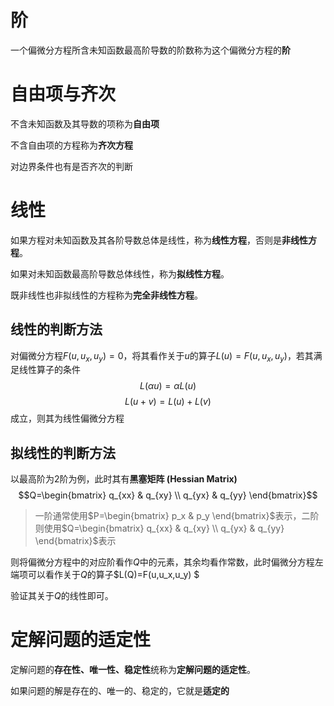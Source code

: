 # 阶

一个偏微分方程所含未知函数最高阶导数的阶数称为这个偏微分方程的**阶**

# 自由项与齐次

不含未知函数及其导数的项称为**自由项**

不含自由项的方程称为**齐次方程**

对边界条件也有是否齐次的判断

# 线性

如果方程对未知函数及其各阶导数总体是线性，称为**线性方程**，否则是**非线性方程**。

如果对未知函数最高阶导数总体线性，称为**拟线性方程**。

既非线性也非拟线性的方程称为**完全非线性方程**。

## 线性的判断方法

对偏微分方程$F(u,u_x,u_y)=0$，将其看作关于$u$的算子$L(u)=F(u,u_x,u_y)$，若其满足线性算子的条件$$L(\alpha u)=\alpha L(u)$$$$L(u+v)=L(u)+L(v)$$成立，则其为线性偏微分方程

## 拟线性的判断方法

以最高阶为2阶为例，此时其有**黑塞矩阵 (Hessian Matrix)**
$$Q=\begin{bmatrix}
    q_{xx} & q_{xy} \\
    q_{yx} & q_{yy}
\end{bmatrix}$$

> 一阶通常使用$P=\begin{bmatrix}
    p_x & p_y
\end{bmatrix}$表示，二阶则使用$Q=\begin{bmatrix}
    q_{xx} & q_{xy} \\
    q_{yx} & q_{yy}
\end{bmatrix}$表示

则将偏微分方程中的对应阶看作$Q$中的元素，其余均看作常数，此时偏微分方程左端项可以看作关于$Q$的算子$L(Q)=F(u,u_x,u_y) $

验证其关于$Q$的线性即可。

# 定解问题的适定性

定解问题的**存在性、唯一性、稳定性**统称为**定解问题的适定性**。

如果问题的解是存在的、唯一的、稳定的，它就是**适定的**


